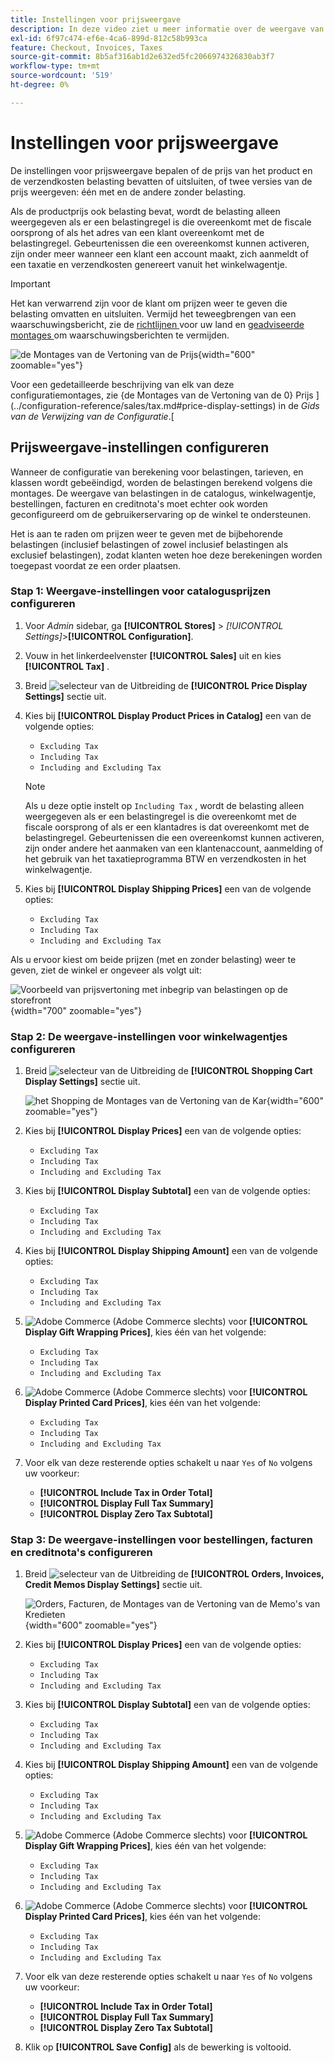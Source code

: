```yaml
---
title: Instellingen voor prijsweergave
description: In deze video ziet u meer informatie over de weergave van belastingen in de catalogus, winkelwagentje, bestellingen, facturen en creditnota's die de aankoop van klanten ondersteunen.
exl-id: 6f97c474-ef6e-4ca6-899d-812c58b993ca
feature: Checkout, Invoices, Taxes
source-git-commit: 8b5af316ab1d2e632ed5fc2066974326830ab3f7
workflow-type: tm+mt
source-wordcount: '519'
ht-degree: 0%

---
```


# Instellingen voor prijsweergave

De instellingen voor prijsweergave bepalen of de prijs van het product en de verzendkosten belasting bevatten of uitsluiten, of twee versies van de prijs weergeven: één met en de andere zonder belasting.

Als de productprijs ook belasting bevat, wordt de belasting alleen weergegeven als er een belastingregel is die overeenkomt met de fiscale oorsprong of als het adres van een klant overeenkomt met de belastingregel. Gebeurtenissen die een overeenkomst kunnen activeren, zijn onder meer wanneer een klant een account maakt, zich aanmeldt of een taxatie en verzendkosten genereert vanuit het winkelwagentje.

>[!IMPORTANT]
>
>Het kan verwarrend zijn voor de klant om prijzen weer te geven die belasting omvatten en uitsluiten. Vermijd het teweegbrengen van een waarschuwingsbericht, zie de [ richtlijnen ](international-tax-guidelines.md) voor uw land en [ geadviseerde montages ](taxes.md#warning-messages) om waarschuwingsberichten te vermijden.

![ de Montages van de Vertoning van de Prijs ](../configuration-reference/sales/assets/tax-price-display-settings.png){width="600" zoomable="yes"}

Voor een gedetailleerde beschrijving van elk van deze configuratiemontages, zie {de Montages van de Vertoning van de 0} Prijs ](../configuration-reference/sales/tax.md#price-display-settings) in de _Gids van de Verwijzing van de Configuratie_.[

## Prijsweergave-instellingen configureren

Wanneer de configuratie van berekening voor belastingen, tarieven, en klassen wordt gebeëindigd, worden de belastingen berekend volgens die montages. De weergave van belastingen in de catalogus, winkelwagentje, bestellingen, facturen en creditnota&#39;s moet echter ook worden geconfigureerd om de gebruikerservaring op de winkel te ondersteunen.

Het is aan te raden om prijzen weer te geven met de bijbehorende belastingen (inclusief belastingen of zowel inclusief belastingen als exclusief belastingen), zodat klanten weten hoe deze berekeningen worden toegepast voordat ze een order plaatsen.

### Stap 1: Weergave-instellingen voor catalogusprijzen configureren

1. Voor _Admin_ sidebar, ga **[!UICONTROL Stores]** > _[!UICONTROL Settings]_>**[!UICONTROL Configuration]**.

1. Vouw in het linkerdeelvenster **[!UICONTROL Sales]** uit en kies **[!UICONTROL Tax]** .

1. Breid ![ selecteur van de Uitbreiding ](../assets/icon-display-expand.png) de **[!UICONTROL Price Display Settings]** sectie uit.

1. Kies bij **[!UICONTROL Display Product Prices in Catalog]** een van de volgende opties:

   - `Excluding Tax`
   - `Including Tax`
   - `Including and Excluding Tax`

   >[!NOTE]
   >
   >Als u deze optie instelt op `Including Tax` , wordt de belasting alleen weergegeven als er een belastingregel is die overeenkomt met de fiscale oorsprong of als er een klantadres is dat overeenkomt met de belastingregel. Gebeurtenissen die een overeenkomst kunnen activeren, zijn onder andere het aanmaken van een klantenaccount, aanmelding of het gebruik van het taxatieprogramma BTW en verzendkosten in het winkelwagentje.

1. Kies bij **[!UICONTROL Display Shipping Prices]** een van de volgende opties:

   - `Excluding Tax`
   - `Including Tax`
   - `Including and Excluding Tax`

Als u ervoor kiest om beide prijzen (met en zonder belasting) weer te geven, ziet de winkel er ongeveer als volgt uit:

![ Voorbeeld van prijsvertoning met inbegrip van belastingen op de storefront ](./assets/catalog-prices-tax.png){width="700" zoomable="yes"}

### Stap 2: De weergave-instellingen voor winkelwagentjes configureren

1. Breid ![ selecteur van de Uitbreiding ](../assets/icon-display-expand.png) de **[!UICONTROL Shopping Cart Display Settings]** sectie uit.

   ![ het Shopping de Montages van de Vertoning van de Kar ](../configuration-reference/sales/assets/tax-shopping-cart-display-settings.png){width="600" zoomable="yes"}

1. Kies bij **[!UICONTROL Display Prices]** een van de volgende opties:

   - `Excluding Tax`
   - `Including Tax`
   - `Including and Excluding Tax`

1. Kies bij **[!UICONTROL Display Subtotal]** een van de volgende opties:

   - `Excluding Tax`
   - `Including Tax`
   - `Including and Excluding Tax`

1. Kies bij **[!UICONTROL Display Shipping Amount]** een van de volgende opties:

   - `Excluding Tax`
   - `Including Tax`
   - `Including and Excluding Tax`

1. ![ Adobe Commerce ](../assets/adobe-logo.svg) (Adobe Commerce slechts) voor **[!UICONTROL Display Gift Wrapping Prices]**, kies één van het volgende:

   - `Excluding Tax`
   - `Including Tax`
   - `Including and Excluding Tax`

1. ![ Adobe Commerce ](../assets/adobe-logo.svg) (Adobe Commerce slechts) voor **[!UICONTROL Display Printed Card Prices]**, kies één van het volgende:

   - `Excluding Tax`
   - `Including Tax`
   - `Including and Excluding Tax`

1. Voor elk van deze resterende opties schakelt u naar `Yes` of `No` volgens uw voorkeur:

   - **[!UICONTROL Include Tax in Order Total]**
   - **[!UICONTROL Display Full Tax Summary]**
   - **[!UICONTROL Display Zero Tax Subtotal]**

### Stap 3: De weergave-instellingen voor bestellingen, facturen en creditnota&#39;s configureren

1. Breid ![ selecteur van de Uitbreiding ](../assets/icon-display-expand.png) de **[!UICONTROL Orders, Invoices, Credit Memos Display Settings]** sectie uit.

   ![ Orders, Facturen, de Montages van de Vertoning van de Memo&#39;s van Kredieten ](../configuration-reference/sales/assets/tax-orders-invoices-credit-memos-display-settings.png){width="600" zoomable="yes"}

1. Kies bij **[!UICONTROL Display Prices]** een van de volgende opties:

   - `Excluding Tax`
   - `Including Tax`
   - `Including and Excluding Tax`

1. Kies bij **[!UICONTROL Display Subtotal]** een van de volgende opties:

   - `Excluding Tax`
   - `Including Tax`
   - `Including and Excluding Tax`

1. Kies bij **[!UICONTROL Display Shipping Amount]** een van de volgende opties:

   - `Excluding Tax`
   - `Including Tax`
   - `Including and Excluding Tax`

1. ![ Adobe Commerce ](../assets/adobe-logo.svg) (Adobe Commerce slechts) voor **[!UICONTROL Display Gift Wrapping Prices]**, kies één van het volgende:

   - `Excluding Tax`
   - `Including Tax`
   - `Including and Excluding Tax`

1. ![ Adobe Commerce ](../assets/adobe-logo.svg) (Adobe Commerce slechts) voor **[!UICONTROL Display Printed Card Prices]**, kies één van het volgende:

   - `Excluding Tax`
   - `Including Tax`
   - `Including and Excluding Tax`

1. Voor elk van deze resterende opties schakelt u naar `Yes` of `No` volgens uw voorkeur:

   - **[!UICONTROL Include Tax in Order Total]**
   - **[!UICONTROL Display Full Tax Summary]**
   - **[!UICONTROL Display Zero Tax Subtotal]**

1. Klik op **[!UICONTROL Save Config]** als de bewerking is voltooid.
